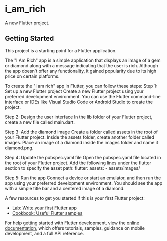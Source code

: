 # i_am_rich

A new Flutter project.

## Getting Started

This project is a starting point for a Flutter application.

The "I Am Rich" app is a simple application that displays an image of a gem or diamond along with a message indicating that the user is rich. Although the app doesn't offer any functionality, it gained popularity due to its high price on certain platforms.

To create the "I am rich" app in Flutter, you can follow these steps:
Step 1: Set up a new Flutter project
Create a new Flutter project using your preferred development environment. You can use the Flutter command-line interface or IDEs like Visual Studio Code or Android Studio to create the project.

Step 2: Design the user interface
In the lib folder of your Flutter project, create a new file called main.dart. 

Step 3: Add the diamond image
Create a folder called assets in the root of your Flutter project. Inside the assets folder, create another folder called images. Place an image of a diamond inside the images folder and name it diamond.png.

Step 4: Update the pubspec.yaml file
Open the pubspec.yaml file located in the root of your Flutter project. Add the following lines under the flutter section to specify the asset path:
flutter:
  assets:
    - assets/images/

Step 5: Run the app
Connect a device or start an emulator, and then run the app using your preferred development environment. You should see the app with a simple title bar and a centered image of a diamond.


A few resources to get you started if this is your first Flutter project:

- [Lab: Write your first Flutter app](https://docs.flutter.dev/get-started/codelab)
- [Cookbook: Useful Flutter samples](https://docs.flutter.dev/cookbook)

For help getting started with Flutter development, view the
[online documentation](https://docs.flutter.dev/), which offers tutorials,
samples, guidance on mobile development, and a full API reference.
